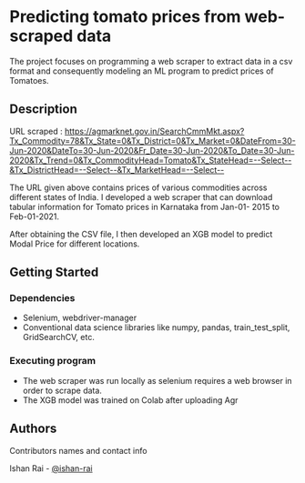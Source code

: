 # Predicting tomato prices from web-scraped data

The project focuses on programming a web scraper to extract data in a csv format and
consequently modeling an ML program to predict prices of Tomatoes.

## Description

URL scraped : https://agmarknet.gov.in/SearchCmmMkt.aspx?Tx_Commodity=78&Tx_State=0&Tx_District=0&Tx_Market=0&DateFrom=30-Jun-2020&DateTo=30-Jun-2020&Fr_Date=30-Jun-2020&To_Date=30-Jun-2020&Tx_Trend=0&Tx_CommodityHead=Tomato&Tx_StateHead=--Select--&Tx_DistrictHead=--Select--&Tx_MarketHead=--Select--

The URL given above contains prices of various commodities across different states of India. I developed
a web scraper that can download tabular information for Tomato prices in Karnataka from Jan-01-
2015 to Feb-01-2021. 

After obtaining the CSV file, I then developed an XGB model to predict Modal Price for different locations.

## Getting Started

### Dependencies

* Selenium, webdriver-manager
* Conventional data science libraries like numpy, pandas, train_test_split, GridSearchCV, etc.

### Executing program

* The web scraper was run locally as selenium requires a web browser in order to scrape data.
* The XGB model was trained on Colab after uploading Agr

## Authors

Contributors names and contact info

Ishan Rai - [@ishan-rai](https://www.linkedin.com/in/ishan-rai/)
